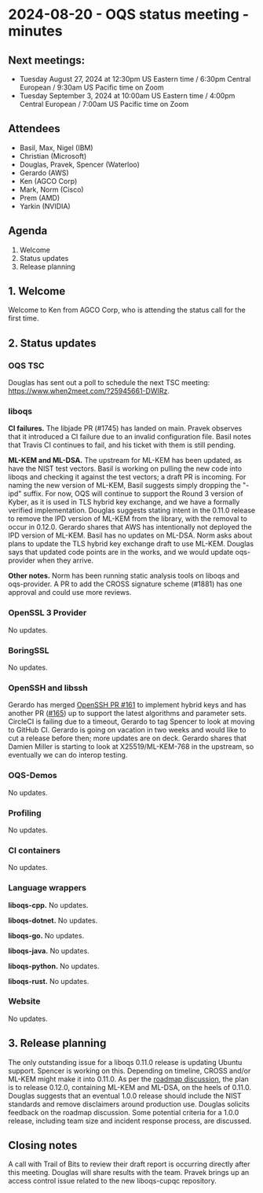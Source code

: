 # 2024-08-20 - OQS status meeting - minutes

## Next meetings:

- Tuesday August 27, 2024 at 12:30pm US Eastern time / 6:30pm Central European / 9:30am US Pacific time on Zoom
- Tuesday September 3, 2024 at 10:00am US Eastern time / 4:00pm Central European / 7:00am US Pacific time on Zoom

## Attendees

- Basil, Max, Nigel (IBM)
- Christian (Microsoft)
- Douglas, Pravek, Spencer (Waterloo)
- Gerardo (AWS)
- Ken (AGCO Corp)
- Mark, Norm (Cisco)
- Prem (AMD)
- Yarkin (NVIDIA)

## Agenda

1. Welcome
2. Status updates
3. Release planning

## 1. Welcome

Welcome to Ken from AGCO Corp, who is attending the status call for the first time.

## 2. Status updates

### OQS TSC

Douglas has sent out a poll to schedule the next TSC meeting: https://www.when2meet.com/?25945661-DWIRz.

### liboqs

**CI failures.**
The libjade PR (#1745) has landed on main.
Pravek observes that it introduced a CI failure due to an invalid configuration file.
Basil notes that Travis CI continues to fail, and his ticket with them is still pending.

**ML-KEM and ML-DSA.**
The upstream for ML-KEM has been updated, as have the NIST test vectors.
Basil is working on pulling the new code into liboqs and checking it against the test vectors; a draft PR is incoming.
For naming the new version of ML-KEM, Basil suggests simply dropping the "-ipd" suffix.
For now, OQS will continue to support the Round 3 version of Kyber, as it is used in TLS hybrid key exchange, and we have a formally verified implementation.
Douglas suggests stating intent in the 0.11.0 release to remove the IPD version of ML-KEM from the library, with the removal to occur in 0.12.0.
Gerardo shares that AWS has intentionally not deployed the IPD version of ML-KEM.
Basil has no updates on ML-DSA.
Norm asks about plans to update the TLS hybrid key exchange draft to use ML-KEM.
Douglas says that updated code points are in the works, and we would update oqs-provider when they arrive.

**Other notes.**
Norm has been running static analysis tools on liboqs and oqs-provider.
A PR to add the CROSS signature scheme (#1881) has one approval and could use more reviews.

### OpenSSL 3 Provider

No updates.

### BoringSSL

No updates.

### OpenSSH and libssh

Gerardo has merged [OpenSSH PR #161](https://github.com/open-quantum-safe/openssh/pull/161) to implement hybrid keys and has another PR ([#165](https://github.com/open-quantum-safe/openssh/pull/165)) up to support the latest algorithms and parameter sets.
CircleCI is failing due to a timeout, Gerardo to tag Spencer to look at moving to GitHub CI.
Gerardo is going on vacation in two weeks and would like to cut a release before then; more updates are on deck.
Gerardo shares that Damien Miller is starting to look at X25519/ML-KEM-768 in the upstream, so eventually we can do interop testing.

### OQS-Demos

No updates.

### Profiling

No updates.

### CI containers

No updates.

### Language wrappers

**liboqs-cpp.**
No updates.

**liboqs-dotnet.** 
No updates.

**liboqs-go.** 
No updates.

**liboqs-java.**
No updates.

**liboqs-python.** 
No updates.

**liboqs-rust.**
No updates.

### Website

No updates.

## 3. Release planning

The only outstanding issue for a liboqs 0.11.0 release is updating Ubuntu support.
Spencer is working on this.
Depending on timeline, CROSS and/or ML-KEM might make it into 0.11.0.
As per the [roadmap discussion](https://github.com/orgs/open-quantum-safe/discussions/1892), the plan is to release 0.12.0, containing ML-KEM and ML-DSA, on the heels of 0.11.0.
Douglas suggests that an eventual 1.0.0 release should include the NIST standards and remove disclaimers around production use.
Douglas solicits feedback on the roadmap discussion.
Some potential criteria for a 1.0.0 release, including team size and incident response process, are discussed.

## Closing notes

A call with Trail of Bits to review their draft report is occurring directly after this meeting.
Douglas will share results with the team.
Pravek brings up an access control issue related to the new liboqs-cupqc repository.

